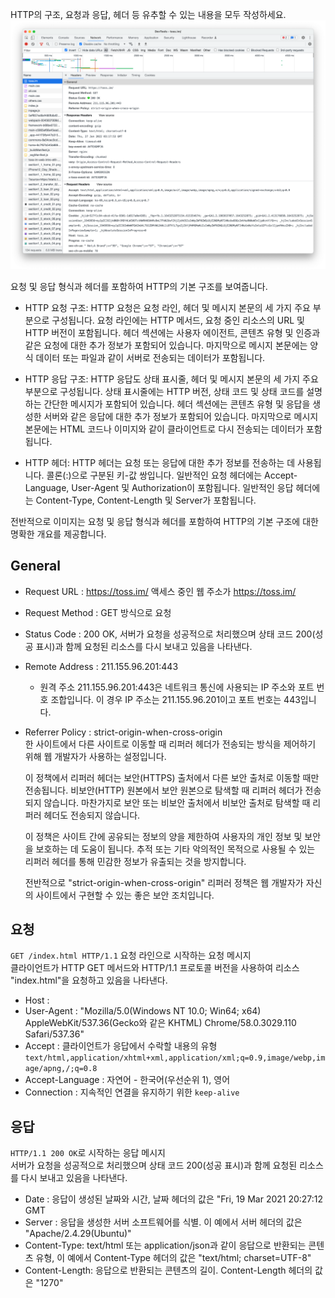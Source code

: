 HTTP의 구조, 요청과 응답, 헤더 등 유추할 수 있는 내용을 모두 작성하세요.
![사진](/HTTP/assets/발표/http-question-1.png)

요청 및 응답 형식과 헤더를 포함하여 HTTP의 기본 구조를 보여줍니다.


- HTTP 요청 구조:
HTTP 요청은 요청 라인, 헤더 및 메시지 본문의 세 가지 주요 부분으로 구성됩니다. 요청 라인에는 HTTP 메서드, 요청 중인 리소스의 URL 및 HTTP 버전이 포함됩니다. 헤더 섹션에는 사용자 에이전트, 콘텐츠 유형 및 인증과 같은 요청에 대한 추가 정보가 포함되어 있습니다. 마지막으로 메시지 본문에는 양식 데이터 또는 파일과 같이 서버로 전송되는 데이터가 포함됩니다.


- HTTP 응답 구조:
HTTP 응답도 상태 표시줄, 헤더 및 메시지 본문의 세 가지 주요 부분으로 구성됩니다. 상태 표시줄에는 HTTP 버전, 상태 코드 및 상태 코드를 설명하는 간단한 메시지가 포함되어 있습니다. 헤더 섹션에는 콘텐츠 유형 및 응답을 생성한 서버와 같은 응답에 대한 추가 정보가 포함되어 있습니다. 마지막으로 메시지 본문에는 HTML 코드나 이미지와 같이 클라이언트로 다시 전송되는 데이터가 포함됩니다.


- HTTP 헤더:
HTTP 헤더는 요청 또는 응답에 대한 추가 정보를 전송하는 데 사용됩니다. 콜론(:)으로 구분된 키-값 쌍입니다. 일반적인 요청 헤더에는 Accept-Language, User-Agent 및 Authorization이 포함됩니다. 일반적인 응답 헤더에는 Content-Type, Content-Length 및 Server가 포함됩니다.


전반적으로 이미지는 요청 및 응답 형식과 헤더를 포함하여 HTTP의 기본 구조에 대한 명확한 개요를 제공합니다.

## General
- Request URL : https://toss.im/ 액세스 중인 웹 주소가 https://toss.im/
- Request Method : GET 방식으로 요청
- Status Code : 200 OK, 서버가 요청을 성공적으로 처리했으며 상태 코드 200(성공 표시)과 함께 요청된 리소스를 다시 보내고 있음을 나타낸다.
- Remote Address : 211.155.96.201:443 
    - 원격 주소 211.155.96.201:443은 네트워크 통신에 사용되는 IP 주소와 포트 번호 조합입니다. 이 경우 IP 주소는 211.155.96.201이고 포트 번호는 443입니다.
- Referrer Policy : strict-origin-when-cross-origin  
    한 사이트에서 다른 사이트로 이동할 때 리퍼러 헤더가 전송되는 방식을 제어하기 위해 웹 개발자가 사용하는 설정입니다.


    이 정책에서 리퍼러 헤더는 보안(HTTPS) 출처에서 다른 보안 출처로 이동할 때만 전송됩니다. 비보안(HTTP) 원본에서 보안 원본으로 탐색할 때 리퍼러 헤더가 전송되지 않습니다. 마찬가지로 보안 또는 비보안 출처에서 비보안 출처로 탐색할 때 리퍼러 헤더도 전송되지 않습니다.


    이 정책은 사이트 간에 공유되는 정보의 양을 제한하여 사용자의 개인 정보 및 보안을 보호하는 데 도움이 됩니다. 추적 또는 기타 악의적인 목적으로 사용될 수 있는 리퍼러 헤더를 통해 민감한 정보가 유출되는 것을 방지합니다.


    전반적으로 "strict-origin-when-cross-origin" 리퍼러 정책은 웹 개발자가 자신의 사이트에서 구현할 수 있는 좋은 보안 조치입니다.

## 요청

```GET /index.html HTTP/1.1``` 요청 라인으로 시작하는 요청 메시지  
클라이언트가 HTTP GET 메서드와 HTTP/1.1 프로토콜 버전을 사용하여 리소스 "index.html"을 요청하고 있음을 나타낸다.
- Host : 
- User-Agent : 
"Mozilla/5.0(Windows NT 10.0; Win64; x64) AppleWebKit/537.36(Gecko와 같은 KHTML) Chrome/58.0.3029.110 Safari/537.36"
- Accept : 클라이언트가 응답에서 수락할 내용의 유형 ```text/html,application/xhtml+xml,application/xml;q=0.9,image/webp,image/apng,/;q=0.8```
- Accept-Language : 자연어 - 한국어(우선순위 1), 영어 
- Connection : 지속적인 연결을 유지하기 위한 ```keep-alive```


## 응답 
```HTTP/1.1 200 OK```로 시작하는 응답 메시지  
 서버가 요청을 성공적으로 처리했으며 상태 코드 200(성공 표시)과 함께 요청된 리소스를 다시 보내고 있음을 나타낸다.
 - Date : 응답이 생성된 날짜와 시간, 날짜 헤더의 값은 "Fri, 19 Mar 2021 20:27:12 GMT
 - Server : 응답을 생성한 서버 소프트웨어를 식별. 이 예에서 서버 헤더의 값은 "Apache/2.4.29(Ubuntu)"
 - Content-Type: text/html 또는 application/json과 같이 응답으로 반환되는 콘텐츠 유형, 이 예에서 Content-Type 헤더의 값은 "text/html; charset=UTF-8"
 - Content-Length: 응답으로 반환되는 콘텐츠의 길이. Content-Length 헤더의 값은 "1270"
